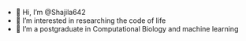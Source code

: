 - 👋 Hi, I’m @Shajila642
- 👀 I’m interested in researching the code of life
- 🌱 I’m a postgraduate in Computational Biology and machine learning
  

<!---
Shajila642/Shajila642 is a ✨ special ✨ repository because its `README.md` (this file) appears on your GitHub profile.
You can click the Preview link to take a look at your changes.
--->
